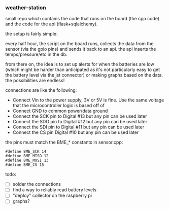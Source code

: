 ### weather-station

small repo which contains the code that runs on the board (the cpp code) and the code for the api (flask+sqlalchemy).

the setup is fairly simple:

every half hour, the script on the board runs, collects the data from the sensor (via the gpio pins) and sends it back
to an api. the api inserts the temps/pressure/etc in the db. 

from there on, the idea is to set up alerts for when the batteries are low (which might be harder than anticipated as
it's not particularly easy to get the battery level via the jst connector) or making graphs based on the data. the 
possibilities are endless!

connections are like the following: 

- Connect Vin to the power supply, 3V or 5V is fine. Use the same voltage that the microcontroller logic is based off of
- Connect GND to common power/data ground
- Connect the SCK pin to Digital #13 but any pin can be used later
- Connect the SDO pin to Digital #12 but any pin can be used later
- Connect the SDI pin to Digital #11 but any pin can be used later
- Connect the CS pin Digital #10 but any pin can be used later

the pins must match the BME_* constants in sensor.cpp:

```
#define BME_SCK 14
#define BME_MISO 12
#define BME_MOSI 13
#define BME_CS 15 
```

todo:

- [ ] solder the connections
- [ ] find a way to reliably read battery levels
- [ ] "deploy" collector on the raspberry pi
- [ ] graphs?